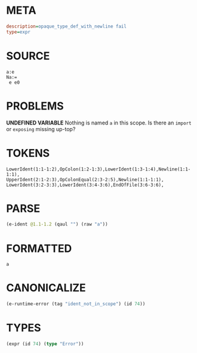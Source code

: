 # META
~~~ini
description=opaque_type_def_with_newline fail
type=expr
~~~
# SOURCE
~~~roc
a:e
Na:=
 e e0
~~~
# PROBLEMS
**UNDEFINED VARIABLE**
Nothing is named `a` in this scope.
Is there an `import` or `exposing` missing up-top?

# TOKENS
~~~zig
LowerIdent(1:1-1:2),OpColon(1:2-1:3),LowerIdent(1:3-1:4),Newline(1:1-1:1),
UpperIdent(2:1-2:3),OpColonEqual(2:3-2:5),Newline(1:1-1:1),
LowerIdent(3:2-3:3),LowerIdent(3:4-3:6),EndOfFile(3:6-3:6),
~~~
# PARSE
~~~clojure
(e-ident @1.1-1.2 (qaul "") (raw "a"))
~~~
# FORMATTED
~~~roc
a
~~~
# CANONICALIZE
~~~clojure
(e-runtime-error (tag "ident_not_in_scope") (id 74))
~~~
# TYPES
~~~clojure
(expr (id 74) (type "Error"))
~~~
